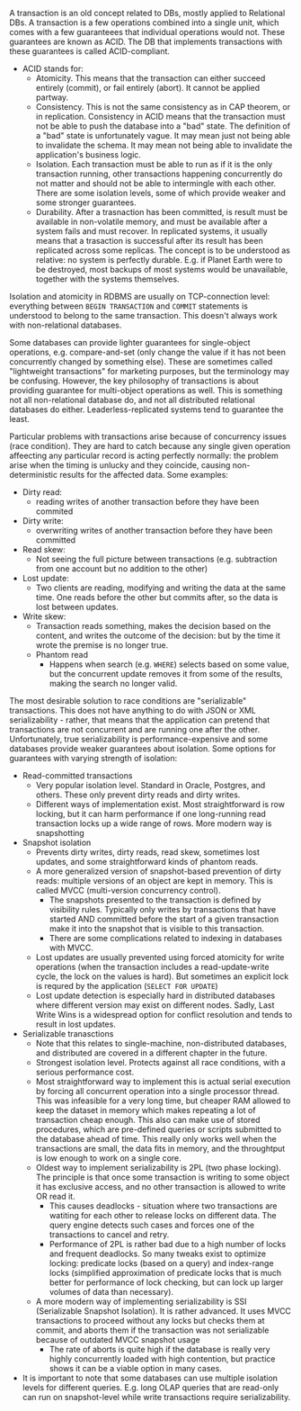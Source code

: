 A transaction is an old concept related to DBs, mostly applied to Relational DBs. A transaction is a few operations combined into a single unit, which comes with a few guaranteees that individual operations would not. These guarantees are known as ACID. The DB that implements transactions with these guarantees is called ACID-compliant. 
- ACID stands for:
	- Atomicity. This means that the transaction can either succeed entirely (commit), or fail entirely (abort). It cannot be applied partway.
	- Consistency. This is not the same consistency as in CAP theorem, or in replication. Consistency in ACID means that the transaction must not be able to push the database into a "bad" state. The definition of a "bad" state is unfortunately vague. It may mean just not being able to invalidate the schema. It may mean not being able to invalidate the application's business logic.
	- Isolation. Each transaction must be able to run as if it is the only transaction running, other transactions happening concurrently do not matter and should not be able to intermingle with each other. There are some isolation levels, some of which provide weaker and some stronger guarantees.
	- Durability. After a trasnaction has been committed, is result must be available in non-volatile memory, and must be available after a system fails and must recover. In replicated systems, it usually means that a trasaction is successful after its result has been replicated across some replicas. The concept is to be understood as relative: no system is perfectly durable. E.g. if Planet Earth were to be destroyed, most backups of most systems would be unavailable, together with the systems themselves.

Isolation and atomicity in RDBMS are usually on TCP-connection level: everything between `BEGIN TRANSACTION` and `COMMIT` statements is understood to belong to the same transaction. This doesn't always work with non-relational databases.

Some databases can provide lighter guarantees for single-object operations, e.g. compare-and-set (only change the value if it has not been concurrently changed by something else). These are sometimes called "lightweight transactions" for marketing purposes, but the terminology may be confusing.
However, the key philosophy of transactions is about providing guarantee for multi-object operations as well. This is something not all non-relational database do, and not all distributed relational databases do either. Leaderless-replicated systems tend to guarantee the least.

Particular problems with transactions arise because of concurrency issues (race condition). They are hard to catch because any single given operation affeecting any particular record is acting perfectly normally: the problem arise when the timing is unlucky and they coincide, causing non-deterministic results for the affected data. 
Some examples:
- Dirty read: 
  - reading writes of another transaction before they have been commited
- Dirty write: 
  - overwriting writes of another transaction before they have been committed 
- Read skew:
  - Not seeing the full picture between transactions (e.g. subtraction from one account but no addition to the other)
- Lost update:
  -  Two clients are reading, modifying and writing the data at the same time. One reads before the other but commits after, so the data is lost between updates.
- Write skew:
    - Transaction reads something, makes the decision based on the content, and writes the outcome of the decision: but by the time it wrote the premise is no longer true.
  - Phantom read
    - Happens when search (e.g. `WHERE`) selects based on some value, but the concurrent update removes it from some of the results, making the search no longer valid.

The most desirable solution to race conditions are "serializable" transactions. This does not have anything to do with JSON or XML serializability - rather, that means that the application can pretend that transactions are not concurrent and are running one after the other.
Unfortunately, true serializability is performance-expensive and some databases provide weaker guarantees about isolation. Some options for guarantees with varying strength of isolation:
- Read-committed transactions
  - Very popular isolation level. Standard in Oracle, Postgres, and others. These only prevent dirty reads and dirty writes. 
  - Different ways of implementation exist. Most straightforward is row locking, but it can harm performance if one long-running read transaction locks up a wide range of rows. More modern way is snapshotting
- Snapshot isolation
  - Prevents dirty writes, dirty reads, read skew, sometimes lost updates, and some straightforward kinds of phantom reads.
  - A more generalized version of snapshot-based prevention of dirty reads: multiple versions of an object are kept in memory. This is called MVCC (multi-version concurrency control).
    - The snapshots presented to the transaction is defined by visibility rules. Typically only writes by transactions that have started AND committed before the start of a given transaction make it into the snapshot that is visible to this transaction.
    - There are some complications related to indexing in databases with MVCC.
  - Lost updates are usually prevented using forced atomicity for write operations (when the transaction includes a read-update-write cycle, the lock on the values is hard). But sometimes an explicit lock is requred by the application (`SELECT FOR UPDATE`)
  - Lost update detection is especially hard in distributed databases where different version may exist on different nodes. Sadly, Last Write Wins is a widespread option for  conflict resolution and tends to result in lost updates.
- Serializable tranasctions
  - Note that this relates to single-machine, non-distributed databases, and distributed are covered in a different chapter in the future.
  - Strongest isolation level. Protects against all race conditions, with a serious performance cost.
  - Most straightforward way to implement this is actual serial execution by forcing all concurrent operation into a single processor thread. This was infeasible for a very long time, but cheaper RAM allowed to keep the dataset in memory which makes repeating a lot of transaction cheap enough. This also can make use of stored procedures, which are pre-defined queries or scripts submitted to the database ahead of time. This really only works well when the transactions are small, the data fits in memory, and the throughtput is low enough to work on a single core.
  - Oldest way to implement serializability is 2PL (two phase locking). The principle is that once some transaction is writing to some object it has exclusive access, and no other transaction is allowed to write OR read it. 
    - This causes deadlocks - situation where two transactions are watiting for each other to release locks on different data. The query engine detects such cases and forces one of the transactions to cancel and retry.
    - Performance of 2PL is rather bad due to a high number of locks and frequent deadlocks. So many tweaks exist to optimize locking: predicate locks (based on a query) and index-range locks (simplified approximation of predicate locks that is much better for performance of lock checking, but can lock up larger volumes of data than necessary).
  - A more modern way of implementing serializability is SSI (Serializable Snapshot Isolation). It is rather advanced. It uses MVCC transactions to proceed without any locks but checks them at commit, and aborts them if the transaction was not serializable because of outdated MVCC snapshot usage
    - The rate of aborts is quite high if the database is really very highly concurrently loaded with high contention, but practice shows it can be a viable option in many cases.
- It is important to note that some databases can use multiple isolation levels for different queries. E.g. long OLAP queries that are read-only can run on snapshot-level while write transactions require serializability.

